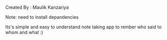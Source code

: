 Created By : Maulik Kanzariya 

Note: need to install depandencies

Its's simple and easy to understand note taking app to rember who said to whom and what :)

